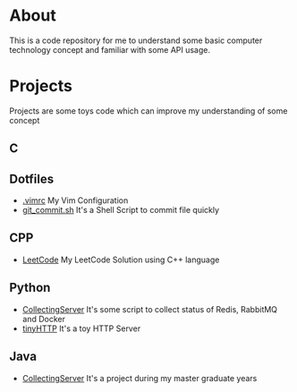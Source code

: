# About
This is a code repository  for me to understand some basic computer technology concept and familiar with some API usage.


# Projects
Projects are some toys code which can improve my understanding of some concept

## C

## Dotfiles
* [.vimrc](Dotfiles/.vimrc) My Vim Configuration
* [git_commit.sh](Dotfiles/git_commit.sh) It's a Shell Script to commit file quickly

## CPP
* [LeetCode](Cpp/LeetCode) My LeetCode Solution using C++ language
## Python
* [CollectingServer](Python/CollectingServer/) It's some script to collect status of Redis, RabbitMQ and Docker
* [tinyHTTP](Python/tinyHTTP) It's a toy HTTP Server

## Java
* [CollectingServer](Java/CollectingServer) It's a project during my master graduate years